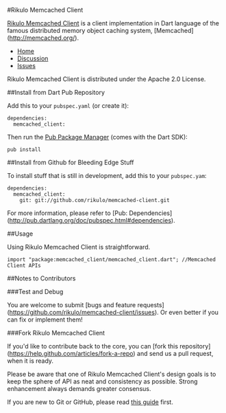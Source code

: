 #Rikulo Memcached Client

[Rikulo Memcached Client](http://rikulo.org) is a client implementation in Dart 
language of the famous distributed memory object caching system, [Memcached]
(http://memcached.org/).

* [Home](http://rikulo.org)
* [Discussion](http://stackoverflow.com/questions/tagged/rikulo)
* [Issues](https://github.com/rikulo/memcached-client/issues)

Rikulo Memcached Client is distributed under the Apache 2.0 License.

##Install from Dart Pub Repository

Add this to your `pubspec.yaml` (or create it):

    dependencies:
      memcached_client:

Then run the [Pub Package Manager](http://pub.dartlang.org/doc) (comes with 
the Dart SDK):

    pub install

##Install from Github for Bleeding Edge Stuff

To install stuff that is still in development, add this to your `pubspec.yam`:

    dependencies:
      memcached_client:
        git: git://github.com/rikulo/memcached-client.git

For more information, please refer to [Pub: Dependencies]
(http://pub.dartlang.org/doc/pubspec.html#dependencies).

##Usage

Using Rikulo Memcached Client is straightforward.

    import "package:memcached_client/memcached_client.dart"; //Memcached Client APIs

##Notes to Contributors

###Test and Debug

You are welcome to submit [bugs and feature requests]
(https://github.com/rikulo/memcached-client/issues). Or even better if you can 
fix or implement them!

###Fork Rikulo Memcached Client

If you'd like to contribute back to the core, you can [fork this repository]
(https://help.github.com/articles/fork-a-repo) and send us a pull request, 
when it is ready.

Please be aware that one of Rikulo Memcached Client's design goals is to 
keep the sphere of API as neat and consistency as possible. Strong enhancement 
always demands greater consensus.

If you are new to Git or GitHub, please read 
[this guide](https://help.github.com/) first.
